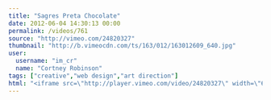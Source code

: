 ```yaml
---
title: "Sagres Preta Chocolate"
date: 2012-06-04 14:30:13 00:00
permalink: /videos/761
source: "http://vimeo.com/24820327"
thumbnail: "http://b.vimeocdn.com/ts/163/012/163012609_640.jpg"
user:
  username: "im_cr"
  name: "Cortney Robinson"
tags: ["creative","web design","art direction"]
html: "<iframe src=\"http://player.vimeo.com/video/24820327\" width=\"640\" height=\"424\" frameborder=\"0\" webkitAllowFullScreen mozallowfullscreen allowFullScreen></iframe>"
---
```


